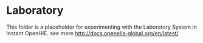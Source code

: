 # Laboratory

This folder is a placeholder for experimenting with the Laboratory System in Instant OpenHIE. 
see more http://docs.openelis-global.org/en/latest/

